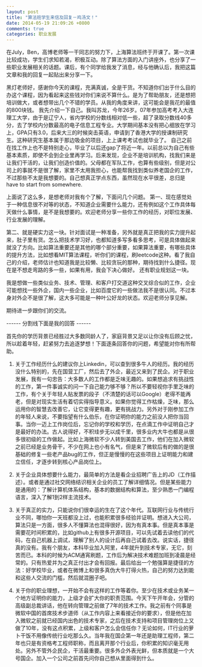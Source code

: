 ```yaml
---
layout: post
title: "算法班学生来信及回复－鸡汤文！"
date: 2014-05-19 21:09:26 +0800
comments: true
categories: 职业发展
---
```


在July，Ben，高博老师等一干同志的努力下，上海算法班终于开课了。第一次课比较成功，学生们求知若渴，积极互动。除了算法方面的入门讲座外，也分享了一些职业发展相关的话题。课后，有个同学给我发了消息，经与他确认后，我把这篇文章和我的回复一起贴出来分享一下。

黑灯老师好，感谢你今天的课程，充满真诚，全是干货。不知道你们出于什么目的办这个课程，因为看起来这些钱对你们来说不算什么。是为了帮助朋友，还是想把培训做大，或者想带出几个不错的学员。从我的角度来讲，这可能会是我花的最值的800块钱。
我先介绍一下自己。我叫苏龙，今年26岁。07年参加高考考入大连理工大学，由于是辽宁人，省内学校的分数线相对低一些，超了录取分数线40多分，去了学校内分数最高的电子信息工程专业。大学期间基本没有把心细放在学习上，GPA只有3.0，后来大三的时候突击英语，申请到了香港大学的授课制研究生。这种研究生基本属于那边吸金的项目，上上课考考试也就毕业了。
自己之前在找工作上也不是特别走心，毕业了以后还gap了将近一年。以前总以为自己有些基本素质，即使不会到企业里再学习。后来发现，企业不是培训机构，找我们来是让我们干活的，让我们创造价值的。父母都在军队工作，也算有些级别，但是对公司上的事就不是很了解，家里不太用我担心，也能帮我找到类似养老国企的工作，不过那些不太是我想要的。自己想真正学点东西，虽然现在水平很差，总归是have to start from somewhere.

上面说了这么多，是想老师对我有个了解，下面问几个问题。
第一、现在感觉处于一种信息很不对等的状态，不知道企业需要什么能力，还有例如这个工作具体每天做什么事情，是不是我想要的。欢迎老师分享一些你工作的经历，对职位发展、行业发展的理解。

第二、就是硬实力这一块。针对面试是一种准备，另外就是真正把我的实力提升起来，肚子里有货。怎么把技术学习好，也都知道多写多看多思考，可是具体做起来就没了方向。比如算法重要还是其他的哪个部分重要，如果算法重要，有哪些具体的提升方法，比如想看MIT算法课程，听你们的课程，刷leetcode这种。看了我自己的介绍，老师估计也知道我是比较懒、比较贪玩的那种，期待找到什么捷径。现在是不想走弯路的多一些，如果有用，我会下决心做好。
还有职业规划这一块。

我是想做一些类似业务、技术、管理、和客户打交道这种交叉综合似的工作，企业可能想找一些外企，国内一些企业，比如百度它的一些做法我不是很认同。不过本身对外企不是很了解，这大多可能是一种叶公好龙的状态。欢迎老师分享见解。

期待进一步跟你们的交流。

------ 分割线下面是我的回答 ------

首先你的学历背景已经胜过大多数同龄人了，家庭背景又足以让你没有后顾之忧，所以趁着年轻，赶紧努力去追逐梦想！下面逐条回答你的问题，希望能对你有所帮助。

1. 关于工作经历什么的建议你上Linkedin，可以查到很多牛人的经历。我的经历没什么特别的，先在国营工厂，然后去了外企，最近又来到了民企。对于职业发展，我有一句忠告：大多数人的工作都是乏味无趣的。如果想追求有挑战性的工作，第一件事诚实的问一下自己能力够不够？所以不要轻视你手里乏味的工作，有个关于年轻人贴发票的段子（不清楚的话可以Google）老得不能再老，但是对现实生活有着切实得指导意义。如果你觉得工作枯燥，乏味，那么运用你的智慧去改善它，让它变得更有趣，更有挑战力。另外对于刚参加工作的年轻人来说，不要指望有什么伯乐，在你证明你的能力之前没人把你当回事。当你一迈上工作岗位后，忘记你的学校和学历，在点滴工作中证明自己才是最好的办法。古人说得好，不积珪步无以成千里，很多业内大牛也都是从很多很初级的工作做起。比如上海微软不少人转到美国去工作，他们在加入微软之前已经是业务骨干，不少在网上也小有名气，但是来了微软后有的做的是很基础的修复一些老产品bug的工作，但正是慢慢的在这些项目上证明能力和建立信任，才逐步转到核心产品岗位上。

2. 关于企业具体想要什么能力，最简单的方法是看企业招聘广告上的JD（工作描述）。或者是通过社交网络结识相关企业的员工了解详细情况。但是某些能力是通用的：了解计算机体系结构，基本的数据结构和算法，至少熟悉一门编程语言，深入了解1到2样主流技术。

3. 关于真正的实力，只能说你们很幸运的生在了这个年代。互联网行业与传统行业不同，哪怕你一天班都没上过，也能积累很多经验并证明。想进入大公司，算法只是一方面，很多人不懂算法也混得很好，因为有真本事。但是真本事是需要花时间积累的，比如github上有很多开源项目，可以先试着去读他们的代码，在自己机器上调试，理解了别人的设计后再自己试着去改。说实话，捷径真的没有。我有个朋友，本科毕业加入阿里，4年就升到技术专家，无它，刻苦而已。本科的时候为ACM通宵刷题，工作后为解决技术难题加班到凌晨是经常的。只有热爱并为之真正付出才会有回报。最后给出一个勉强算是捷径的方法：好学校毕业，或者在微博上和很多真伪大牛打得火热，自己的努力达到能和这些人交流的门槛，然后就混圈子吧。

3. 关于你的职业理想，一开始不会有这样的工作等着你。至少在技术或业务某一个地方证明你的能力，上级才会扩大你的职责范围。今天下午开年会，分管的高级副总裁讲话，他在转向管理之前做了7年的技术工作。我之前有个同事是微软中国的首席技术步道师（从工作内容上来看接近你的要求），但是他在加入微软之前就已经国内出色的技术专家，之后在技术支持和项目管理岗位上又做了10年，没有这点积累，上级和客户怎么会信任你？无论如何，IT行业的萝卜干饭不用像传统行业吃那么久。当年我在国企第一年还是助理工程师，第二年也只是有资格考工程师职称，而且离开那个行业后，你积累的知识毫无用处。另外不管外企民企，干活最重要。很多外企外表光鲜，但本质就是一个大号国企。加入一个公司之前首先问你自己想从里面得到什么。